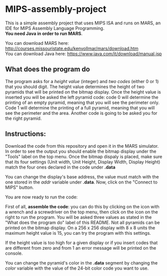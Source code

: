 # MIPS-assembly-project

This is a simple assembly project that uses MIPS ISA and runs on MARS, an IDE for MIPS Assembly Language Programming.  
**You need Java in order to run MARS**.

You can download MARS here: http://courses.missouristate.edu/kenvollmar/mars/download.htm  
You can download Java here: https://www.java.com/it/download/manual.jsp


## What does the program do

The program asks for a *height value* (integer) and *two codes* (either 0 or 1) that you should digit.
The height value determines the height of two pyramids that will be printed on the bitmap display.
Once the height value is inserted you will be asked the left pyramid code: 
                                              code 0 will determine the printing of an empty pyramid, meaning that you will see the perimeter only.
                                              Code 1 will determine the printing of a full pyramid, meaning that you will see the perimeter and the area.
Another code is going to be asked you for the right pyramid.
                                              
                                              
## Instructions:

Download the code from this repository and open it in the MARS simulator.
In order to see the output you should enable the bitmap display under the "Tools" label on the top menu.
Once the bitmap dispaly is placed, make sure that its four settings (Unit width, Unit Height, Display Width, Display Height) match the four ones declared in the code under **.data**

You can change the display's base address, the value must match with the one stored in the *addr* variable under **.data**.
Now, click on the "Connect to MIPS" button.

You are now ready to run the code:

First of all, **assemble the code**: you can do this by clicking on the icon with a wrench and a screwdriver on the top menu, then click on the icon on the right to run the program.
You will be asked three values as stated in the "What does the program do" label of this README.
Not all pyramids can be printed on the bitmap display. 
On a 256 x 256 display with 8 x 8 units the maximum height value is 15, you can try the program with this settings.

If the height value is too high for a given display or if you insert codes that are different from zero and from 1 an error message will be printed on the console.

You can change the pyramid's color in the **.data** segment by changing the *color* variable with the value of the 24-bit color code you want to use.

